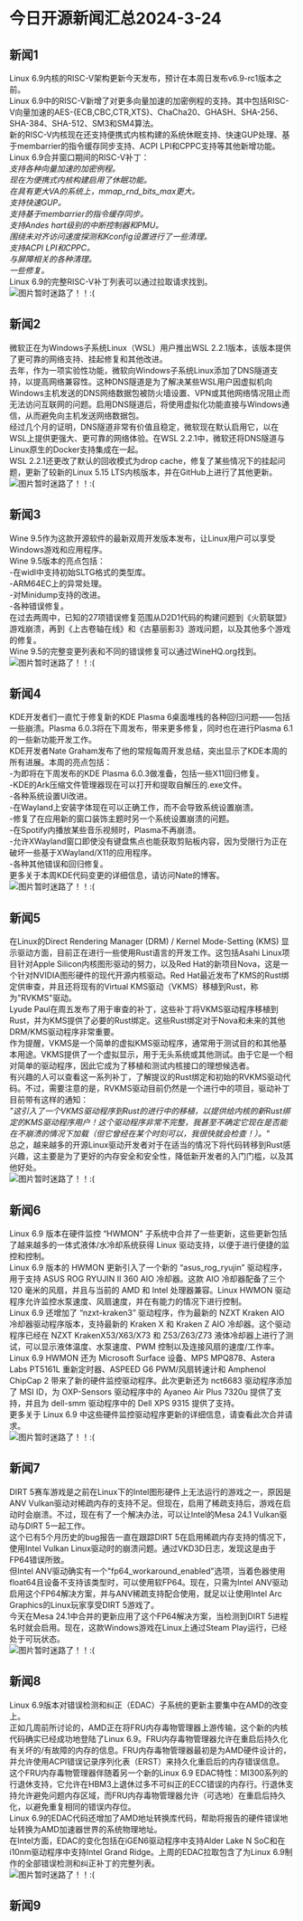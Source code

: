 # 今日开源新闻汇总2024-3-24
## 新闻1
Linux 6.9内核的RISC-V架构更新今天发布，预计在本周日发布v6.9-rc1版本之前。
<br>
Linux 6.9中的RISC-V新增了对更多向量加速的加密例程的支持。其中包括RISC-V向量加速的AES-{ECB,CBC,CTR,XTS}、ChaCha20、GHASH、SHA-256、SHA-384、SHA-512、SM3和SM4算法。
<br>
新的RISC-V内核现在还支持便携式内核构建的系统休眠支持、快速GUP处理、基于membarrier的指令缓存同步支持、ACPI LPI和CPPC支持等其他新增功能。 
<br>
Linux 6.9合并窗口期间的RISC-V补丁：
<br>
*支持各种向量加速的加密例程。*
<br>
*现在为便携式内核构建启用了休眠功能。*
<br>
*在具有更大VA的系统上，mmap_rnd_bits_max更大。*
<br>
*支持快速GUP。*
<br>
*支持基于membarrier的指令缓存同步。*
<br>
*支持Andes hart级别的中断控制器和PMU。*
<br>
*围绕未对齐访问速度探测和Kconfig设置进行了一些清理。*
<br>
*支持ACPI LPI和CPPC。*
<br>
*与屏障相关的各种清理。*
<br>
*一些修复。*
<br>
Linux 6.9的完整RISC-V补丁列表可以通过拉取请求找到。
<br>
![图片暂时迷路了！！:(](img/1.png)
## 新闻2
微软正在为Windows子系统Linux（WSL）用户推出WSL 2.2.1版本，该版本提供了更可靠的网络支持、挂起修复和其他改进。
<br>
去年，作为一项实验性功能，微软向Windows子系统Linux添加了DNS隧道支持，以提高网络兼容性。这种DNS隧道是为了解决某些WSL用户因虚拟机向Windows主机发送的DNS网络数据包被防火墙设置、VPN或其他网络情况阻止而无法访问互联网的问题。启用DNS隧道后，将使用虚拟化功能直接与Windows通信，从而避免向主机发送网络数据包。
<br>
经过几个月的证明，DNS隧道非常有价值且稳定，微软现在默认启用它，以在WSL上提供更强大、更可靠的网络体验。在WSL 2.2.1中，微软还将DNS隧道与Linux原生的Docker支持集成在一起。
<br>
WSL 2.2.1还更改了默认的回收模式为drop cache，修复了某些情况下的挂起问题，更新了较新的Linux 5.15 LTS内核版本，并在GitHub上进行了其他更新。
<br>
![图片暂时迷路了！！:(](img/2.png)
## 新闻3
Wine 9.5作为这款开源软件的最新双周开发版本发布，让Linux用户可以享受Windows游戏和应用程序。
<br>
Wine 9.5版本的亮点包括：
<br>
-在widl中支持初始SLTG格式的类型库。
<br>
-ARM64EC上的异常处理。
<br>
-对Minidump支持的改进。
<br>
-各种错误修复。
<br>
在过去两周中，已知的27项错误修复范围从D2D1代码的构建问题到《火箭联盟》游戏崩溃，再到《上古卷轴在线》和《古墓丽影3》游戏问题，以及其他多个游戏的修复。
<br>
Wine 9.5的完整变更列表和不同的错误修复可以通过WineHQ.org找到。
<br>
![图片暂时迷路了！！:(](img/3.png)
## 新闻4
KDE开发者们一直忙于修复新的KDE Plasma 6桌面堆栈的各种回归问题——包括一些崩溃。Plasma 6.0.3将在下周发布，带来更多修复，同时也在进行Plasma 6.1的一些新功能开发工作。
<br>
KDE开发者Nate Graham发布了他的常规每周开发总结，突出显示了KDE本周的所有进展。本周的亮点包括：
<br>
-为即将在下周发布的KDE Plasma 6.0.3做准备，包括一些X11回归修复。
<br>
-KDE的Ark压缩文件管理器现在可以打开和提取自解压的.exe文件。
<br>
-各种系统设置UI改进。
<br>
-在Wayland上安装字体现在可以正确工作，而不会导致系统设置崩溃。
<br>
-修复了在应用新的窗口装饰主题时另一个系统设置崩溃的问题。
<br>
-在Spotify内播放某些音乐视频时，Plasma不再崩溃。
<br>
-允许XWayland窗口即使没有键盘焦点也能获取剪贴板内容，因为受限行为正在破坏一些基于XWayland/X11的应用程序。
<br>
-各种其他错误和回归修复。
<br>
更多关于本周KDE代码变更的详细信息，请访问Nate的博客。
<br>
![图片暂时迷路了！！:(](img/4.png)
## 新闻5
在Linux的Direct Rendering Manager (DRM) / Kernel Mode-Setting (KMS) 显示驱动方面，目前正在进行一些使用Rust语言的开发工作。这包括Asahi Linux项目针对Apple Silicon内核图形驱动的努力，以及Red Hat的新项目Nova，这是一个针对NVIDIA图形硬件的现代开源内核驱动。Red Hat最近发布了KMS的Rust绑定供审查，并且还将现有的Virtual KMS驱动（VKMS）移植到Rust，称为"RVKMS"驱动。
<br>
Lyude Paul在周五发布了用于审查的补丁，这些补丁将VKMS驱动程序移植到Rust，并为KMS提供了必要的Rust绑定。这些Rust绑定对于Nova和未来的其他DRM/KMS驱动程序非常重要。
<br>
作为提醒，VKMS是一个简单的虚拟KMS驱动程序，通常用于测试目的和其他基本用途。VKMS提供了一个虚拟显示，用于无头系统或其他测试。由于它是一个相对简单的驱动程序，因此它成为了移植和测试内核接口的理想候选者。
<br>
有兴趣的人可以查看这一系列补丁，了解提议的Rust绑定和初始的RVKMS驱动代码。不过，需要注意的是，RVKMS驱动目前仍然是一个进行中的项目，驱动补丁目前带有这样的通知：
<br>
*"这引入了一个VKMS驱动程序到Rust的进行中的移植，以提供给内核的新Rust绑定的KMS驱动程序用户！这个驱动程序非常不完整，我甚至不确定它现在是否能在不崩溃的情况下加载（但它曾经在某个时刻可以，我很快就会检查！）。"*
<br>
总之，越来越多的开源Linux驱动开发者对于在适当的情况下将代码转移到Rust感兴趣，这主要是为了更好的内存安全和安全性，降低新开发者的入门门槛，以及其他好处。
<br>
![图片暂时迷路了！！:(](img/5.png)
## 新闻6
Linux 6.9 版本在硬件监控 “HWMON” 子系统中合并了一些更新，这些更新包括了越来越多的一体式液体/水冷却系统获得 Linux 驱动支持，以便于进行便捷的监控和控制。
<br>
Linux 6.9 版本的 HWMON 更新引入了一个新的 “asus_rog_ryujin” 驱动程序，用于支持 ASUS ROG RYUJIN II 360 AIO 冷却器。这款 AIO 冷却器配备了三个 120 毫米的风扇，并且与当前的 AMD 和 Intel 处理器兼容。Linux HWMON 驱动程序允许监控水泵速度、风扇速度，并在有能力的情况下进行控制。
<br>
Linux 6.9 还增加了 “nzxt-kraken3” 驱动程序，作为最新的 NZXT Kraken AIO 冷却器驱动程序版本，支持最新的 Kraken X 和 Kraken Z AIO 冷却器。这个驱动程序已经在 NZXT KrakenX53/X63/X73 和 Z53/Z63/Z73 液体冷却器上进行了测试，可以显示液体温度、水泵速度、PWM 控制以及连接风扇的速度/工作率。
<br>
Linux 6.9 HWMON 还为 Microsoft Surface 设备、MPS MPQ878、Astera Labs PT5161L 重新定时器、ASPEED G6 PWM/风扇转速计和 Amphenol ChipCap 2 带来了新的硬件监控驱动程序。此次更新还为 nct6683 驱动程序添加了 MSI ID，为 OXP-Sensors 驱动程序中的 Ayaneo Air Plus 7320u 提供了支持，并且为 dell-smm 驱动程序中的 Dell XPS 9315 提供了支持。
<br>
更多关于 Linux 6.9 中这些硬件监控驱动程序更新的详细信息，请查看此次合并请求。
<br>
![图片暂时迷路了！！:(](img/6.png)
## 新闻7
DIRT 5赛车游戏是之前在Linux下的Intel图形硬件上无法运行的游戏之一，原因是ANV Vulkan驱动对稀疏内存的支持不足。但现在，启用了稀疏支持后，游戏在启动时会崩溃。不过，现在有了一个解决办法，可以让Intel的Mesa 24.1 Vulkan驱动与DIRT 5一起工作。
<br>
这个已有5个月历史的bug报告一直在跟踪DIRT 5在启用稀疏内存支持的情况下，使用Intel Vulkan Linux驱动时的崩溃问题。通过VKD3D日志，发现这是由于FP64错误所致。
<br>
但Intel ANV驱动确实有一个"fp64_workaround_enabled"选项，当着色器使用float64且设备不支持该类型时，可以使用软FP64。现在，只需为Intel ANV驱动启用这个FP64解决方案，并与ANV稀疏支持配合使用，就足以让使用Intel Arc Graphics的Linux玩家享受DIRT 5游戏了。
<br>
今天在Mesa 24.1中合并的更新应用了这个FP64解决方案，当检测到DIRT 5进程名时就会启用。现在，这款Windows游戏在Linux上通过Steam Play运行，已经处于可玩状态。
<br>
![图片暂时迷路了！！:(](img/7.png)
## 新闻8
Linux 6.9版本对错误检测和纠正（EDAC）子系统的更新主要集中在AMD的改变上。
<br>
正如几周前所讨论的，AMD正在将FRU内存毒物管理器上游传输，这个新的内核代码确实已经成功地登陆了Linux 6.9。FRU内存毒物管理器允许在重启后持久化有关坏的/有故障的内存的信息。FRU内存毒物管理器最初是为AMD硬件设计的，并允许使用ACPI错误记录序列化表（ERST）来持久化重启后的内存错误信息。
<br>
这个FRU内存毒物管理器伴随着另一个新的Linux 6.9 EDAC特性：MI300系列的行退休支持，它允许在HBM3上退休过多不可纠正的ECC错误的内存行。行退休支持允许避免问题内存区域，而FRU内存毒物管理器允许（可选地）在重启后持久化，以避免重复相同的错误内存位。
<br>
Linux 6.9的EDAC代码还增加了AMD地址转换库代码，帮助将报告的硬件错误地址转换为AMD加速器世界的系统物理地址。
<br>
在Intel方面，EDAC的变化包括在iGEN6驱动程序中支持Alder Lake N SoC和在i10nm驱动程序中支持Intel Grand Ridge。上周的EDAC拉取包含了为Linux 6.9制作的全部错误检测和纠正补丁的完整列表。
<br>
![图片暂时迷路了！！:(](img/8.png)
## 新闻9
